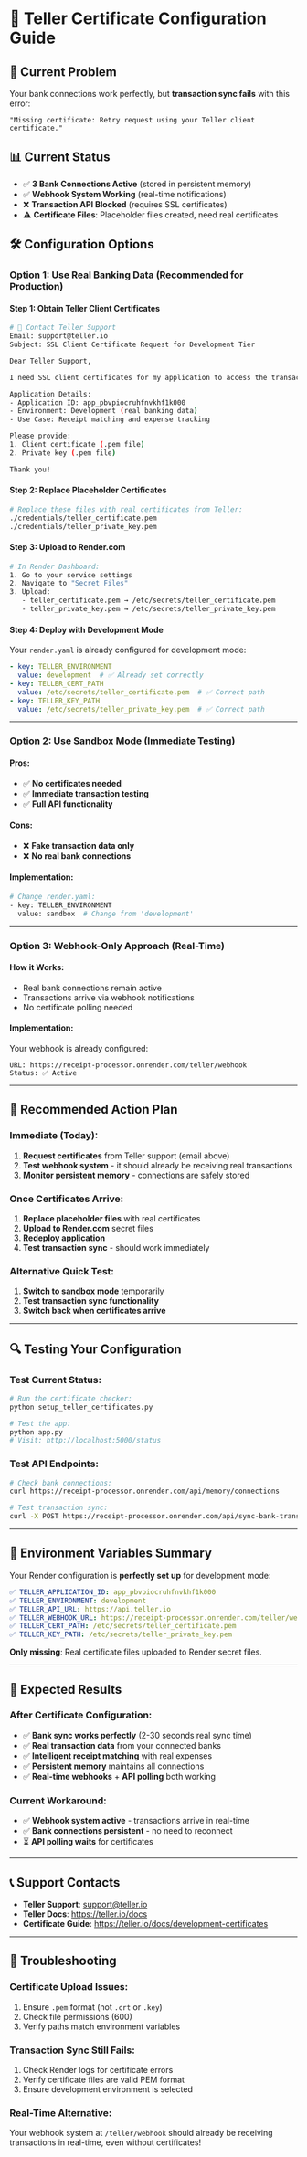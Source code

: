 # 🔐 Teller Certificate Configuration Guide

## 🎯 **Current Problem**
Your bank connections work perfectly, but **transaction sync fails** with this error:
```
"Missing certificate: Retry request using your Teller client certificate."
```

## 📊 **Current Status**
- ✅ **3 Bank Connections Active** (stored in persistent memory)
- ✅ **Webhook System Working** (real-time notifications)
- ❌ **Transaction API Blocked** (requires SSL certificates)
- ⚠️ **Certificate Files**: Placeholder files created, need real certificates

## 🛠️ **Configuration Options**

### **Option 1: Use Real Banking Data (Recommended for Production)**

#### Step 1: Obtain Teller Client Certificates
```bash
# 📧 Contact Teller Support
Email: support@teller.io
Subject: SSL Client Certificate Request for Development Tier

Dear Teller Support,

I need SSL client certificates for my application to access the transaction API in development mode.

Application Details:
- Application ID: app_pbvpiocruhfnvkhf1k000
- Environment: Development (real banking data)
- Use Case: Receipt matching and expense tracking

Please provide:
1. Client certificate (.pem file)
2. Private key (.pem file)

Thank you!
```

#### Step 2: Replace Placeholder Certificates
```bash
# Replace these files with real certificates from Teller:
./credentials/teller_certificate.pem
./credentials/teller_private_key.pem
```

#### Step 3: Upload to Render.com
```bash
# In Render Dashboard:
1. Go to your service settings
2. Navigate to "Secret Files" 
3. Upload:
   - teller_certificate.pem → /etc/secrets/teller_certificate.pem
   - teller_private_key.pem → /etc/secrets/teller_private_key.pem
```

#### Step 4: Deploy with Development Mode
Your `render.yaml` is already configured for development mode:
```yaml
- key: TELLER_ENVIRONMENT
  value: development  # ✅ Already set correctly
- key: TELLER_CERT_PATH
  value: /etc/secrets/teller_certificate.pem  # ✅ Correct path
- key: TELLER_KEY_PATH
  value: /etc/secrets/teller_private_key.pem  # ✅ Correct path
```

---

### **Option 2: Use Sandbox Mode (Immediate Testing)**

#### Pros:
- ✅ **No certificates needed**
- ✅ **Immediate transaction testing**
- ✅ **Full API functionality**

#### Cons:
- ❌ **Fake transaction data only**
- ❌ **No real bank connections**

#### Implementation:
```bash
# Change render.yaml:
- key: TELLER_ENVIRONMENT
  value: sandbox  # Change from 'development'
```

---

### **Option 3: Webhook-Only Approach (Real-Time)**

#### How it Works:
- Real bank connections remain active
- Transactions arrive via webhook notifications
- No certificate polling needed

#### Implementation:
Your webhook is already configured:
```
URL: https://receipt-processor.onrender.com/teller/webhook
Status: ✅ Active
```

---

## 🚀 **Recommended Action Plan**

### **Immediate (Today):**
1. **Request certificates** from Teller support (email above)
2. **Test webhook system** - it should already be receiving real transactions
3. **Monitor persistent memory** - connections are safely stored

### **Once Certificates Arrive:**
1. **Replace placeholder files** with real certificates
2. **Upload to Render.com** secret files
3. **Redeploy application**
4. **Test transaction sync** - should work immediately

### **Alternative Quick Test:**
1. **Switch to sandbox mode** temporarily
2. **Test transaction sync functionality**
3. **Switch back when certificates arrive**

---

## 🔍 **Testing Your Configuration**

### Test Current Status:
```bash
# Run the certificate checker:
python setup_teller_certificates.py

# Test the app:
python app.py
# Visit: http://localhost:5000/status
```

### Test API Endpoints:
```bash
# Check bank connections:
curl https://receipt-processor.onrender.com/api/memory/connections

# Test transaction sync:
curl -X POST https://receipt-processor.onrender.com/api/sync-bank-transactions
```

---

## 📝 **Environment Variables Summary**

Your Render configuration is **perfectly set up** for development mode:

```yaml
✅ TELLER_APPLICATION_ID: app_pbvpiocruhfnvkhf1k000
✅ TELLER_ENVIRONMENT: development
✅ TELLER_API_URL: https://api.teller.io
✅ TELLER_WEBHOOK_URL: https://receipt-processor.onrender.com/teller/webhook
✅ TELLER_CERT_PATH: /etc/secrets/teller_certificate.pem
✅ TELLER_KEY_PATH: /etc/secrets/teller_private_key.pem
```

**Only missing**: Real certificate files uploaded to Render secret files.

---

## 🎉 **Expected Results**

### After Certificate Configuration:
- ✅ **Bank sync works perfectly** (2-30 seconds real sync time)
- ✅ **Real transaction data** from your connected banks
- ✅ **Intelligent receipt matching** with real expenses
- ✅ **Persistent memory** maintains all connections
- ✅ **Real-time webhooks** + **API polling** both working

### Current Workaround:
- ✅ **Webhook system active** - transactions arrive in real-time
- ✅ **Bank connections persistent** - no need to reconnect
- ⏳ **API polling waits** for certificates

---

## 📞 **Support Contacts**

- **Teller Support**: support@teller.io
- **Teller Docs**: https://teller.io/docs
- **Certificate Guide**: https://teller.io/docs/development-certificates

---

## 🚨 **Troubleshooting**

### Certificate Upload Issues:
1. Ensure `.pem` format (not `.crt` or `.key`)
2. Check file permissions (600)
3. Verify paths match environment variables

### Transaction Sync Still Fails:
1. Check Render logs for certificate errors
2. Verify certificate files are valid PEM format
3. Ensure development environment is selected

### Real-Time Alternative:
Your webhook system at `/teller/webhook` should already be receiving transactions in real-time, even without certificates! 